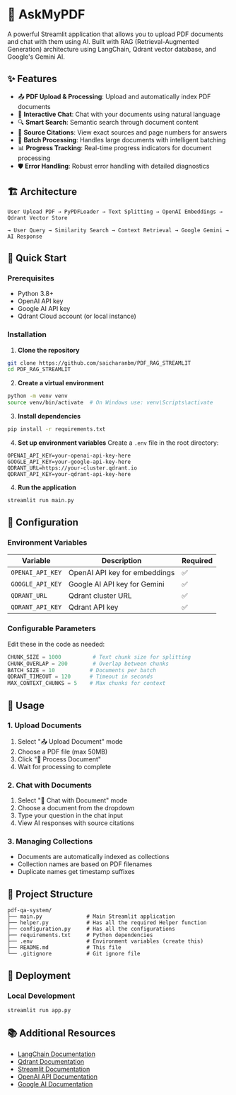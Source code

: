 # 🤖 AskMyPDF

A powerful Streamlit application that allows you to upload PDF documents and chat with them using AI. Built with RAG (Retrieval-Augmented Generation) architecture using LangChain, Qdrant vector database, and Google's Gemini AI.

## ✨ Features

- 📤 **PDF Upload & Processing**: Upload and automatically index PDF documents
- 💬 **Interactive Chat**: Chat with your documents using natural language
- 🔍 **Smart Search**: Semantic search through document content
- 📄 **Source Citations**: View exact sources and page numbers for answers
- 🔄 **Batch Processing**: Handles large documents with intelligent batching
- 📊 **Progress Tracking**: Real-time progress indicators for document processing
- 🛡️ **Error Handling**: Robust error handling with detailed diagnostics

## 🏗️ Architecture

```
User Upload PDF → PyPDFLoader → Text Splitting → OpenAI Embeddings → Qdrant Vector Store

→ User Query → Similarity Search → Context Retrieval → Google Gemini → AI Response
```

## 🚀 Quick Start

### Prerequisites

- Python 3.8+
- OpenAI API key
- Google AI API key
- Qdrant Cloud account (or local instance)

### Installation

1. **Clone the repository**

```bash
git clone https://github.com/saicharanbm/PDF_RAG_STREAMLIT
cd PDF_RAG_STREAMLIT
```

2. **Create a virtual environment**

```bash
python -m venv venv
source venv/bin/activate  # On Windows use: venv\Scripts\activate
```

3. **Install dependencies**

```bash
pip install -r requirements.txt
```

4. **Set up environment variables**
   Create a `.env` file in the root directory:

```env
OPENAI_API_KEY=your-openai-api-key-here
GOOGLE_API_KEY=your-google-api-key-here
QDRANT_URL=https://your-cluster.qdrant.io
QDRANT_API_KEY=your-qdrant-api-key-here
```

4. **Run the application**

```bash
streamlit run main.py
```

## 🔧 Configuration

### Environment Variables

| Variable         | Description                   | Required |
| ---------------- | ----------------------------- | -------- |
| `OPENAI_API_KEY` | OpenAI API key for embeddings | ✅       |
| `GOOGLE_API_KEY` | Google AI API key for Gemini  | ✅       |
| `QDRANT_URL`     | Qdrant cluster URL            | ✅       |
| `QDRANT_API_KEY` | Qdrant API key                | ✅       |

### Configurable Parameters

Edit these in the code as needed:

```python
CHUNK_SIZE = 1000          # Text chunk size for splitting
CHUNK_OVERLAP = 200        # Overlap between chunks
BATCH_SIZE = 10           # Documents per batch
QDRANT_TIMEOUT = 120      # Timeout in seconds
MAX_CONTEXT_CHUNKS = 5    # Max chunks for context
```

## 🎯 Usage

### 1. Upload Documents

1. Select "📤 Upload Document" mode
2. Choose a PDF file (max 50MB)
3. Click "🚀 Process Document"
4. Wait for processing to complete

### 2. Chat with Documents

1. Select "💬 Chat with Document" mode
2. Choose a document from the dropdown
3. Type your question in the chat input
4. View AI responses with source citations

### 3. Managing Collections

- Documents are automatically indexed as collections
- Collection names are based on PDF filenames
- Duplicate names get timestamp suffixes

## 📁 Project Structure

```
pdf-qa-system/
├── main.py              # Main Streamlit application
├── helper.py            # Has all the required Helper function
├── configuration.py     # Has all the configurations
├── requirements.txt     # Python dependencies
├── .env                 # Environment variables (create this)
├── README.md            # This file
└── .gitignore           # Git ignore file
```

## 🚀 Deployment

### Local Development

```bash
streamlit run app.py
```

## 📚 Additional Resources

- [LangChain Documentation](https://python.langchain.com/)
- [Qdrant Documentation](https://qdrant.tech/documentation/)
- [Streamlit Documentation](https://docs.streamlit.io/)
- [OpenAI API Documentation](https://platform.openai.com/docs/)
- [Google AI Documentation](https://ai.google.dev/)
